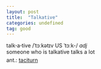 ```yaml
---
layout: post
title:  "Talkative"
categories: undefined
tag: good
---
```

<DIV style="MARGIN: 0px 0px 5px">talk<B>·</B>a<B>·</B>tive /ˈtɔːkətɪv US ˈtɔːk-/ <I>adj</I> <BR>someone who is talkative talks a lot</DIV>
<DIV style="MARGIN: 0px 0px 5px">
<DIV style="MARGIN: 4px 0px">ant.: <A href="{{ site.baseurl }}/taciturn"><U>taciturn</U></A></DIV></DIV>
